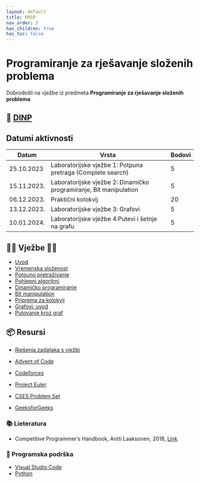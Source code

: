 ```yaml
---
layout: default
title: PRSP
nav_order: 2
has_children: true
has_toc: false
---
```


# Programiranje za rješavanje složenih problema

Dobrodošli  na vježbe iz predmeta **Programiranje za rješavanje složenih problema**

## 📅 [DINP](https://www.inf.uniri.hr/images/nastava/izvedbeni/2023_2024/PDS/3/DINP_FIDIT_2023_2024_PRSP.pdf)

## Datumi aktivnosti

| Datum | Vrsta | Bodovi |
| ----- | ----- | --------|
| 25.10.2023 | Laboratorijske vježbe 1: Potpuna pretraga (Complete search) | 5 |
| 15.11.2023. | Laboratorijske vježbe 2: Dinamičko programiranje, Bit manipulation | 5 |
| 06.12.2023. | Praktični kolokvij | 20 | 
| 13.12.2023. | Laboratorijske vježbe 3: Grafovi | 5 |
| 10.01.2024. | Laboratorijske vježbe 4:Putevi i šetnje na grafu  | 5 | 

## 👨‍💻 Vježbe 👨‍🏫

- [Uvod](../vjezbe-sadrzaj/prsp-uvod.md)
- [Vremenska složenost](../vjezbe-sadrzaj/vremenska-slozenost)
- [Potpuno pretraživanje](../vjezbe-sadrzaj/potpuno-pretrazivanje)
- [Pohlepni algoritmi](../vjezbe-sadrzaj/pohlepni-algoritmi)
- [Dinamičko programiranje](../vjezbe-sadrzaj/dinamicko-programiranje)
- [Bit manipulation](../vjezbe-sadrzaj/bit-manipulation)
- [Priprema za kolokvij](../vjezbe-sadrzaj/priprema-kol)
- [Grafovi: uvod](../vjezbe-sadrzaj/grafovi-uvod)
- [Putovanje kroz graf](../vjezbe-sadrzaj/putovanje-kroz-graf)

<!--
- [ ] [Matrice](./matrice)
- [ ] [Teorija brojeva](./teorija-brojeva)
- [ ] [Kombinatorika](./kombinatorika)
- [ ] [Geometrija](./geometrija)
- [ ] [Teorija igara](./teorija-igara)
- [ ] [Prprema za Kolokvij](./priprema-kolokvij)
-->

## 📦 Resursi

- [Rješenja zadataka s vježbi](../vjezbe-rjesenja)

- [Advent of Code](https://adventofcode.com/)
- [Codeforces](https://codeforces.com/)
- [Project Euler](https://projecteuler.net/)
- [CSES Problem Set](https://cses.fi/problemset/)
- [GeeksforGeeks](https://www.geeksforgeeks.org/competitive-programming-a-complete-guide/)

### 📚 Lieteratura

- Competitive Programmer’s Handbook, Antti Laaksonen, 2018, [Link](https://cses.fi/book/book.pdf)

### 🧰 Programska podrška

- [Visual Studio Code](https://code.visualstudio.com/)
- [Python](https://www.python.org/)

